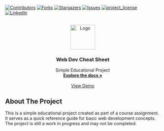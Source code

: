 [![Contributors][contributors-shield]][contributors-url]
[![Forks][forks-shield]][forks-url]
[![Stargazers][stars-shield]][stars-url]
[![Issues][issues-shield]][issues-url]
[![project_license][license-shield]][license-url]
[![LinkedIn][linkedin-shield]][linkedin-url]

<br />
<div align="center">
  <a href="https://github.com/andrewsrgn/web-dev-cheat-sheet">
    <img src="images/logo.png" alt="Logo" width="80" height="80">
  </a>

<h3 align="center">Web Dev Cheat Sheet</h3>
  
  <p align="center">
    Simple Educational Project
    <br />
    <a href="https://github.com/andrewsrgn/web-dev-cheat-sheet"><strong>Explore the docs »</strong></a>
    <br />
    <br />
    <a href="https://andrewsrgn.github.io/web-dev-cheat-sheet">View Demo</a>
  </p>
</div>

## About The Project

This is a simple educational project created as part of a course assignment. It serves as a quick reference guide for basic web development concepts. The project is still a work in progress and may not be completed.


[contributors-shield]: https://img.shields.io/github/contributors/andrewsrgn/web-dev-cheat-sheet.svg?style=for-the-badge
[contributors-url]: https://github.com/andrewsrgn/web-dev-cheat-sheet/graphs/contributors
[forks-shield]: https://img.shields.io/github/forks/andrewsrgn/web-dev-cheat-sheet.svg?style=for-the-badge
[forks-url]: https://github.com/andrewsrgn/web-dev-cheat-sheet/network/members
[stars-shield]: https://img.shields.io/github/stars/andrewsrgn/web-dev-cheat-sheet.svg?style=for-the-badge
[stars-url]: https://github.com/andrewsrgn/web-dev-cheat-sheet/stargazers
[issues-shield]: https://img.shields.io/github/issues/andrewsrgn/web-dev-cheat-sheet.svg?style=for-the-badge
[issues-url]: https://github.com/andrewsrgn/web-dev-cheat-sheet/issues
[license-shield]: https://img.shields.io/github/license/andrewsrgn/web-dev-cheat-sheet.svg?style=for-the-badge
[license-url]: https://github.com/andrewsrgn/web-dev-cheat-sheet/blob/master/LICENSE.txt
[linkedin-shield]: https://img.shields.io/badge/-LinkedIn-black.svg?style=for-the-badge&logo=linkedin&colorB=555
[linkedin-url]: https://linkedin.com/in/andrewsrgn
